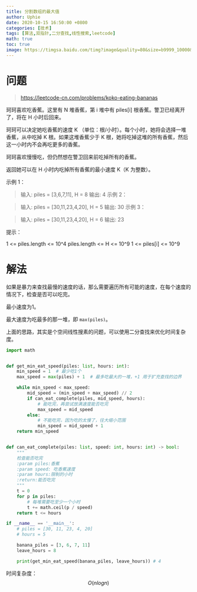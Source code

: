 ```yaml
---
title: 分割数组的最大值
author: Uphie
date: 2020-10-15 16:50:00 +0800
categories: [技术]
tags: [算法,双指针,二分查找,线性搜索,leetcode]
math: true
toc: true
image: https://timgsa.baidu.com/timg?image&quality=80&size=b9999_10000&sec=1602761839110&di=475cf8698e84f9da8224db551053a28c&imgtype=0&src=http%3A%2F%2Fc-ssl.duitang.com%2Fuploads%2Fitem%2F202004%2F09%2F20200409050130_ASiwe.jpg
---
```



# 问题
>https://leetcode-cn.com/problems/koko-eating-bananas

珂珂喜欢吃香蕉。这里有 N 堆香蕉，第 i 堆中有 piles[i] 根香蕉。警卫已经离开了，将在 H 小时后回来。

珂珂可以决定她吃香蕉的速度 K （单位：根/小时）。每个小时，她将会选择一堆香蕉，从中吃掉 K 根。如果这堆香蕉少于 K 根，她将吃掉这堆的所有香蕉，然后这一小时内不会再吃更多的香蕉。  

珂珂喜欢慢慢吃，但仍然想在警卫回来前吃掉所有的香蕉。

返回她可以在 H 小时内吃掉所有香蕉的最小速度 K（K 为整数）。

示例 1：
>输入: piles = [3,6,7,11], H = 8
输出: 4
示例 2：

>输入: piles = [30,11,23,4,20], H = 5
输出: 30
示例 3：

>输入: piles = [30,11,23,4,20], H = 6
输出: 23
 

提示：

1 <= piles.length <= 10^4
piles.length <= H <= 10^9
1 <= piles[i] <= 10^9


# 解法

如果是暴力来查找最慢的速度的话，那么需要遍历所有可能的速度，在每个速度的情况下，检查是否可以吃完。

最小速度为1。

最大速度为吃最多的那一堆，即 `max(piles)`。

上面的思路，其实是个空间线性搜素的问题，可以使用二分查找来优化时间复杂度。

```python
import math


def get_min_eat_speed(piles: list, hours: int):
    min_speed = 1  # 最少吃1个
    max_speed = max(piles) + 1  # 最多吃最大的一堆，+1 用于扩充查找的边界

    while min_speed < max_speed:
        mid_speed = (min_speed + max_speed) // 2
        if can_eat_complete(piles, mid_speed, hours):
            # 能吃完，再尝试放满速度能否吃完
            max_speed = mid_speed
        else:
            # 不能吃完，因为吃的太慢了，往大缩小范围
            min_speed = mid_speed + 1
    return min_speed


def can_eat_complete(piles: list, speed: int, hours: int) -> bool:
    """
    检查能否吃完
    :param piles:香蕉
    :param speed: 吃香蕉速度
    :param hours:限制的小时
    :return:能否吃完
    """
    t = 0
    for p in piles:
        # 每堆需要吃至少一个小时
        t += math.ceil(p / speed)
    return t <= hours

if __name__ == '__main__':
    # piles = [30, 11, 23, 4, 20]
    # hours = 5

    banana_piles = [3, 6, 7, 11]
    leave_hours = 8

    print(get_min_eat_speed(banana_piles, leave_hours)) # 4
```

时间复杂度：$$O(nlogn)$$
